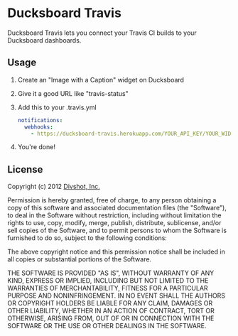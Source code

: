 # Ducksboard Travis

Ducksboard Travis lets you connect your Travis CI builds to your Ducksboard dashboards.

## Usage

1. Create an "Image with a Caption" widget on Ducksboard
2. Give it a good URL like "travis-status"
3. Add this to your .travis.yml

    ```yaml
    notifications:
      webhooks:
        - https://ducksboard-travis.herokuapp.com/YOUR_API_KEY/YOUR_WIDGET_NAME
    ```

4. You're done!

## License

Copyright (c) 2012 [Divshot, Inc.](http://divshot.com)

Permission is hereby granted, free of charge, to any person obtaining a copy of this software and associated documentation files (the "Software"), to deal in the Software without restriction, including without limitation the rights to use, copy, modify, merge, publish, distribute, sublicense, and/or sell copies of the Software, and to permit persons to whom the Software is furnished to do so, subject to the following conditions:

The above copyright notice and this permission notice shall be included in all copies or substantial portions of the Software.

THE SOFTWARE IS PROVIDED "AS IS", WITHOUT WARRANTY OF ANY KIND, EXPRESS OR IMPLIED, INCLUDING BUT NOT LIMITED TO THE WARRANTIES OF MERCHANTABILITY, FITNESS FOR A PARTICULAR PURPOSE AND NONINFRINGEMENT. IN NO EVENT SHALL THE AUTHORS OR COPYRIGHT HOLDERS BE LIABLE FOR ANY CLAIM, DAMAGES OR OTHER LIABILITY, WHETHER IN AN ACTION OF CONTRACT, TORT OR OTHERWISE, ARISING FROM, OUT OF OR IN CONNECTION WITH THE SOFTWARE OR THE USE OR OTHER DEALINGS IN THE SOFTWARE.